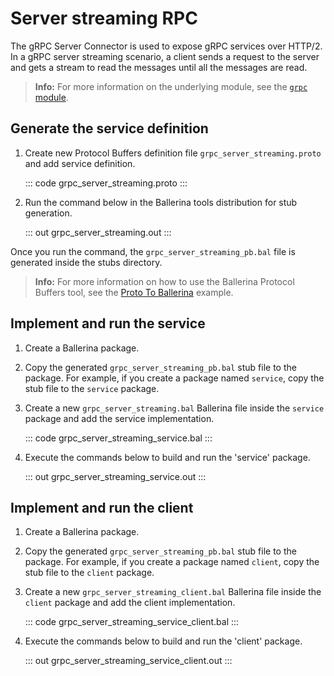 # Server streaming RPC

The gRPC Server Connector is used to expose gRPC services over HTTP/2.
In a gRPC server streaming scenario, a client sends a request to the server and gets a stream to read the messages until all the messages are read.

>**Info:** For more information on the underlying module, see the [`grpc` module](https://lib.ballerina.io/ballerina/grpc/latest/).

## Generate the service definition

1. Create new Protocol Buffers definition file `grpc_server_streaming.proto` and add service definition.

    ::: code grpc_server_streaming.proto :::

2. Run the command below in the Ballerina tools distribution for stub generation.

   ::: out grpc_server_streaming.out :::

Once you run the command, the `grpc_server_streaming_pb.bal` file is generated inside the stubs directory.

>**Info:** For more information on how to use the Ballerina Protocol Buffers tool, see the <a href="https://ballerina.io/learn/by-example/proto-to-ballerina.html">Proto To Ballerina</a> example.

## Implement and run the service

1. Create a Ballerina package.

2. Copy the generated `grpc_server_streaming_pb.bal` stub file to the package. For example, if you create a package named `service`, copy the stub file to the `service` package.

3. Create a new `grpc_server_streaming.bal` Ballerina file inside the `service` package and add the service implementation.

   ::: code grpc_server_streaming_service.bal :::

4. Execute the commands below to build and run the 'service' package.

   ::: out grpc_server_streaming_service.out :::

## Implement and run the client

1. Create a Ballerina package.

2. Copy the generated `grpc_server_streaming_pb.bal` stub file to the package. For example, if you create a package named `client`, copy the stub file to the `client` package.

3. Create a new `grpc_server_streaming_client.bal` Ballerina file inside the `client` package and add the client implementation.

   ::: code grpc_server_streaming_service_client.bal :::

4. Execute the commands below to build and run the 'client' package.

   ::: out grpc_server_streaming_service_client.out :::